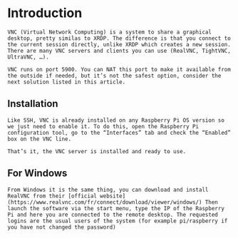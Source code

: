 # Introduction
`VNC (Virtual Network Computing) is a system to share a graphical desktop, pretty similas to XRDP.
The difference is that you connect to the current session directly, unlike XRDP which creates a new session.
There are many VNC servers and clients you can use (RealVNC, TightVNC, UltraVNC, …).`

`VNC runs on port 5900.
You can NAT this port to make it available from the outside if needed, but it’s not the safest option, consider the next solution listed in this article.
`
## Installation
`Like SSH, VNC is already installed on any Raspberry Pi OS version so we just need to enable it.
To do this, open the Raspberry Pi configuration tool, go to the “Interfaces” tab and check the “Enabled” box on the VNC line.`

`That’s it, the VNC server is installed and ready to use.`

## For Windows
`From Windows it is the same thing, you can download and install RealVNC from their [official website](https://www.realvnc.com/fr/connect/download/viewer/windows/)
Then launch the software via the start menu, type the IP of the Raspberry Pi and here you are connected to the remote desktop.
The requested logins are the usual users of the system (for example pi/raspberry if you have not changed the password)`

